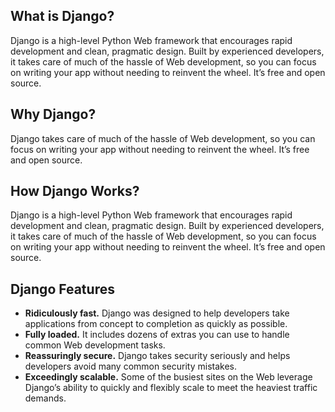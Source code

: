## What is Django?

Django is a high-level Python Web framework that encourages rapid development and clean, pragmatic design. Built by experienced developers, it takes care of much of the hassle of Web development, so you can focus on writing your app without needing to reinvent the wheel. It’s free and open source.

## Why Django?

Django takes care of much of the hassle of Web development, so you can focus on writing your app without needing to reinvent the wheel. It’s free and open source.

## How Django Works?

Django is a high-level Python Web framework that encourages rapid development and clean, pragmatic design. Built by experienced developers, it takes care of much of the hassle of Web development, so you can focus on writing your app without needing to reinvent the wheel. It’s free and open source.

## Django Features

* **Ridiculously fast.** Django was designed to help developers take applications from concept to completion as quickly as possible.
* **Fully loaded.** It includes dozens of extras you can use to handle common Web development tasks.
* **Reassuringly secure.** Django takes security seriously and helps developers avoid many common security mistakes.
* **Exceedingly scalable.** Some of the busiest sites on the Web leverage Django’s ability to quickly and flexibly scale to meet the heaviest traffic demands.
